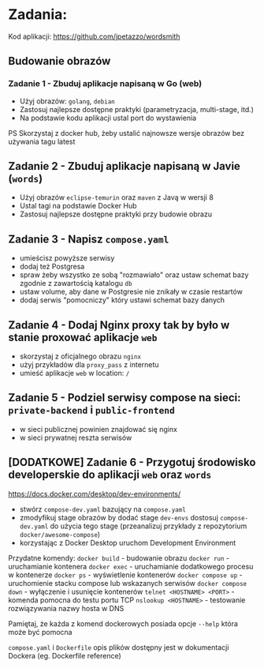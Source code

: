 # Zadania:

Kod aplikacji: https://github.com/jpetazzo/wordsmith

## Budowanie obrazów
### Zadanie 1 - Zbuduj aplikacje napisaną w Go (web)
- Użyj obrazów: `golang`, `debian`
- Zastosuj najlepsze dostępne praktyki (parametryzacja, multi-stage, itd.)
- Na podstawie kodu aplikacji ustal port do wystawienia

PS Skorzystaj z docker hub, żeby ustalić najnowsze wersje obrazów bez używania tagu latest

## Zadanie 2 - Zbuduj aplikacje napisaną w Javie (`words`)

- Użyj obrazów `eclipse-temurin` oraz `maven` z Javą w wersji 8
- Ustal tagi na podstawie Docker Hub
- Zastosuj najlepsze dostępne praktyki przy budowie obrazu

## Zadanie 3 - Napisz `compose.yaml`
- umieścisz powyższe serwisy
- dodaj też Postgresa
- spraw żeby wszystko ze sobą "rozmawiało" oraz ustaw schemat bazy zgodnie z zawartością katalogu `db`
- ustaw volume, aby dane w Postgresie nie znikały w czasie restartów
- dodaj serwis "pomocniczy" który ustawi schemat bazy danych

## Zadanie 4 - Dodaj Nginx proxy tak by było w stanie proxować aplikacje `web`
- skorzystaj z oficjalnego obrazu `nginx`
- użyj przykładów dla `proxy_pass` z internetu
- umieść aplikacje `web` w location: `/`

## Zadanie 5 - Podziel serwisy compose na sieci: `private-backend` i `public-frontend`
- w sieci publicznej powinien znajdować się nginx
- w sieci prywatnej reszta serwisów

## [DODATKOWE] Zadanie 6 - Przygotuj środowisko developerskie do aplikacji `web` oraz `words`

https://docs.docker.com/desktop/dev-environments/
- stwórz `compose-dev.yaml` bazujący na `compose.yaml`
- zmodyfikuj stage obrazów by dodać stage `dev-envs` dostosuj `compose-dev.yaml` do użycia tego stage (przeanalizuj przykłady z repozytorium `docker/awesome-compose`)
- korzystając z Docker Desktop uruchom Development Environment

Przydatne komendy:
`docker build` - budowanie obrazu
`docker run` - uruchamianie kontenera
`docker exec` - uruchamianie dodatkowego procesu w kontenerze
`docker ps` - wyświetlenie kontenerów
`docker compose up` - uruchomienie stacku compose lub wskazanych serwisów
`docker compose down` - wyłączenie i usunięcie kontenerów
`telnet <HOSTNAME> <PORT>` - komenda pomocna do testu portu TCP
`nslookup <HOSTNAME>` - testowanie rozwiązywania nazwy hosta w DNS

Pamiętaj, że każda z komend dockerowych posiada opcje `--help` która może być pomocna

`compose.yaml` i `Dockerfile` opis plików dostępny jest w dokumentacji Dockera (eg. Dockerfile reference)
